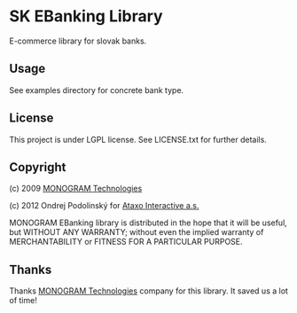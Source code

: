 SK EBanking Library
===================
E-commerce library for slovak banks.

Usage
-----
See examples directory for concrete bank type.

License
-------
This project is under LGPL license. See LICENSE.txt for further details.

Copyright
---------
(c) 2009 [MONOGRAM Technologies](http://www.monogram.sk)

(c) 2012 Ondrej Podolinský for [Ataxo Interactive a.s.](http://www.ataxointeractive.com)

MONOGRAM EBanking library is distributed in the hope that it will be useful,
but WITHOUT ANY WARRANTY; without even the implied warranty of
MERCHANTABILITY or FITNESS FOR A PARTICULAR PURPOSE.

Thanks
------
Thanks [MONOGRAM Technologies](http://www.monogram.sk) company for this library. It saved us a lot of time!